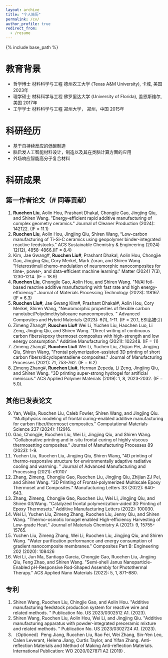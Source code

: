 ```yaml
---
layout: archive
title: "个人简历"
permalink: /cv/
author_profile: true
redirect_from:
  - /resume
---
```


{% include base_path %}
<!-- [下载我的简历](/files/2024-4-14刘若晨简历-full.doc)-->

教育背景
======
* 哲学博士 材料科学与工程 德州农工大学 (Texas A&M University), 卡城, 美国 2023年
* 理学硕士 材料科学与工程 佛罗里达大学 (University of Florida), 盖恩斯维尔, 美国 2017年
* 工学学士 材料科学与工程 郑州大学， 郑州，中国 2015年

科研经历 
======
* 基于自持续反应的低碳制造 
* 脑启发人工智能材料设计，制造以及其在类脑计算方面的应用
* 外场响应智能高分子复合材料
  
# 科研成果
## 第一作者论文（\# 同等贡献）
1.	**Ruochen Liu**, Aolin Hou, Prashant Dhakal, Chongjie Gao, Jingjing Qiu, and Shiren Wang. "Energy-efficient rapid additive manufacturing of complex geometry ceramics." Journal of Cleaner Production (2024): 142122. (IF = 11.1)
2.	**Ruochen Liu**, Aolin Hou, Jingjing Qiu, Shiren Wang, “Low-carbon manufacturing of Ti-Si-C ceramics using geopolymer binder-integrated reactive feedstocks.” ACS Sustainable Chemistry & Engineering (2024) 12(12), 4858-4866.(IF = 8.4)
3.	Kim, Jae Gwang#, **Ruochen Liu#**, Prashant Dhakal, Aolin Hou, Chongjie Gao, Jingjing Qiu, Cory Merkel, Mark Zoran, and Shiren Wang. "Heterostimuli chemo-modulation of neuromorphic nanocomposites for time-, power-, and data-efficient machine learning." Matter (2024) 7(3), 1230-1214. (IF = 18.9)
4.	**Ruochen Liu**, Chongjie Gao, Aolin Hou, and Shiren Wang. "Ni/Al foil-based reactive additive manufacturing with fast rate and high energy-efficiency." Journal of Materials Processing Technology (2023): 118167. (IF = 6.3)
5.	**Ruochen Liu#**, Jae Gwang Kim#, Prashant Dhakal#, Aolin Hou, Cory Merkel, Shiren Wang, "Neuromorphic properties of flexible carbon nanotube/Polydimethylsiloxane nanocomposites. " Advanced Composites and Hybrid Materials (2023): 6(1), 1-11. (IF = 20.1, ESI高被引)
6.	Zimeng Zhang#, **Ruochen Liu#** Wei Li, Yuchen Liu, Haochen Luo, Li Zeng, Jingjing Qiu, and Shiren Wang. "Direct writing of continuous carbon fibers/epoxy thermoset composites with high-strength and low energy consumption." Additive Manufacturing (2021): 102348. (IF = 11)
7.	Zimeng Zhang#, **Ruochen Liu#** Wei Li, Yuchen Liu, Zhijian Pei, Jingjing Qiu, Shiren Wang, "Frontal polymerization-assisted 3D printing of short carbon fibers/dicyclopentadiene composites." Journal of Manufacturing Processes (2021): 71, 753-762. (IF = 6.2)
8.	Zimeng Zhang#, **Ruochen Liu#**, Herman Zepeda, Li Zeng, Jingjing Qiu, and Shiren Wang. "3D printing super-strong hydrogel for artificial meniscus." ACS Applied Polymer Materials (2019): 1, 8, 2023-2032. (IF = 5.0).
  
## 其他已发表论文
9.	Yan, Weijia, Ruochen Liu, Caleb Fowler, Shiren Wang, and Jingjing Qiu. "Multiphysics modeling of frontal curing-enabled additive manufacturing for carbon fiber/thermoset composites." Computational Materials Science 237 (2024): 112916.
10.	Gao, Chongjie, Ruochen Liu, Wei Li, Jingjing Qiu, and Shiren Wang. "Collaborative printing and in-situ frontal curing of highly viscous thermosetting composites." Journal of Manufacturing Processes 89 (2023): 1-9.
11.	Yuchen Liu, Ruochen Liu, Jingjing Qiu, Shiren Wang, "4D printing of thermo-responsive structure for environmentally adaptive radiative cooling and warming. " Journal of Advanced Manufacturing and Processing (2021): e10107
12.	Zhang, Zimeng, Chongjie Gao, Ruochen Liu, Jingjing Qiu, Zhijian ZJ Pei, and Shiren Wang. "3D Printing of Frontal-polymerized Multiscale Epoxy Thermoset and Composites." Manufacturing Letters 33 (2022): 640-643.
13.	Zhang, Zimeng, Chongjie Gao, Ruochen Liu, Wei Li, Jingjing Qiu, and Shiren 03/Wang. "Catalyzed frontal polymerization-aided 3D Printing of Epoxy Thermosets." Additive Manufacturing Letters (2022): 100030.
14.	Wei Li, Yuchen Liu, Zimeng Zhang, Ruochen Liu, Jenny Qiu, and Shiren Wang. "Thermo-osmotic Ionogel enabled High-efficiency Harvesting of Low-grade Heat." Journal of Materials Chemistry A (2021): 9, 15755-15765.
15.	Yuchen Liu, Zimeng Zhang, Wei Li, Ruochen Liu, Jingjing Qiu, and Shiren Wang. "Water purification performance and energy consumption of gradient nanocomposite membranes." Composites Part B: Engineering 202 (2020): 108426
16.	Wei Li, Jun Ma, Santiago Garcia, Chongjie Gao, Ruochen Liu, Jingjing Qiu, Feng Zhao, and Shiren Wang. "Semi-shell Janus Nanoparticle-Enabled pH-Responsive Rod-Shaped Assembly for Photothermal Therapy." ACS Applied Nano Materials (2022): 5, 1, 871–880.

## 专利 
1.	Shiren Wang, Ruochen Liu, Chingjie Gao, and Aolin Hou. "Additive manufacturing feedstock production system for reactive wire and related methods. " Publication No. US 2023/0302512 A1. (2023). 
2.	Shiren Wang, Ruochen Liu, Aolin Hou, Wei Li, and Jingjing Qiu. "Additive manufacturing apparatus with powder-integrated preceramic mixture and related methods. " Publication No. US 2023/0302724 A1. (2023). 
3.	（Optioned）Peng Jiang, Ruochen Liu, Rao Fei, Wei Zhang, Sin-Yen Leo, Calen Leverant, Helena Jiang, Curtis Taylor, and Yifan Zhang. Anti-reflection Materials and Method of Making Anti-reflection Materials. International Publication: WO 2020/027871 A2 (2019) .

<!-- 学术会议及演讲
======
1.	Shiren Wang, Jae Kim, Ruochen Liu, Jingjing Qiu. Photoactive Nanocomposites-emulated Neuromorphic Intelligence. TMS Annual Meeting & Exhibition. 2024.
2.	Ruochen Liu, Jingjing Qiu, Shiren Wang. Low Carbon Manufacturing of Multifunctional Ceramics. IMECE 2023. 
3.	Ruochen Liu. Energy Efficient Additive Manufacturing of Epoxy Thermosets and Composites. ACS Energy and Fuels Division, Invited talk, Jan 2022
4.	Ruochen Liu, Zimeng Zhang, Shiren Wang. Frontal Curing-assisted 3D Printing of Continuous Carbon Fiber/Epoxy Thermoset Composites. SES Annual Technical Meeting, Oct 2022

获奖及学术兼职
======
1.	持续创新奖, 佛罗里达大学科技成果转化办公室                                                       2023
2.	优越奖, 能源与燃料分部，美国化学会（ACS）                                                       2022
3.	REU德州农工大学受聘顾问, 美国国家自然科学基金会 (NSF)                                            2019
4.	MSEN奖学金，德州农工大学材料科学与工程学院                                                  2018-2019
5.	成就奖学金，佛罗里达大学工学院                                                                            2016
学术兼职: Journal of Neuromorphic Intelligence副主编； The ACS Symposium Series ACS eBooks, Scientific Report审稿人

工作经历及其他
======
*	XAYAV, 盖恩斯维尔, 美国                                                                       05/ 2016-03/ 2017
研发工程师 (实习)
*	北京航空材料研究院, 北京, 中国                                                                  06/2015-12/2015 
研究助理 （实习）, 制备并表征高能球磨制备碳/热固数树脂复合材料
*	中喀（喀麦隆）文化交流项目组委会副主席， 雅温得， 喀麦隆                                                     2012
*	北京市三好学生                                                                                           

项目经历
======
* 骨干成员: 
  * National Science Foundation, Localized Frontal Curing-Assisted 3D Printing of Thermosetting Polymers. Award number 1934120（56万美元）.
  * NSF, Decision-making, and Development of A 3D Printing-based Meniscus Transplantation System. Award No.1634858 (35万美元)

Publications
======
  <ul>{% for publication in site.publications reversed %}
    <li>{{ publication.title }}, {{ publication.authors }}, {{ publication.venue }}, {{ publication.year }}</li>
  {% endfor %}</ul>
  
Talks
======
  <ul>{% for post in site.talks reversed %}
    {% include archive-single-talk-cv.html  %}
  {% endfor %}</ul>
  
Teaching
======
  <ul>{% for post in site.teaching reversed %}
    {% include archive-single-cv.html %}
  {% endfor %}</ul>
  
Service and leadership
======
* Currently signed in to 43 different slack teams -->
